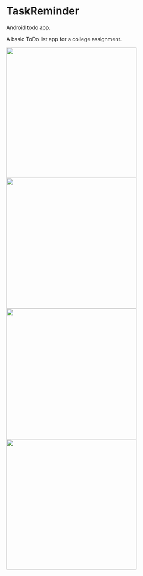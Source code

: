 # TaskReminder
Android todo app.

A basic ToDo list app for a college assignment.  

<img src="https://cloud.githubusercontent.com/assets/8080260/17549538/98f43f0e-5ee8-11e6-869a-b0d2a60dd5fb.png" width="350"/>
<img src="https://cloud.githubusercontent.com/assets/8080260/17549547/9eda1812-5ee8-11e6-910b-c562e2d2154b.png" width="350"/>
<img src="https://cloud.githubusercontent.com/assets/8080260/17549588/ce60e322-5ee8-11e6-81ad-47fc200df7c0.png"width="350"/>
<img src="https://cloud.githubusercontent.com/assets/8080260/17550015/efdf5afe-5eea-11e6-9564-5aa0962f05bd.png" width="350"/>

